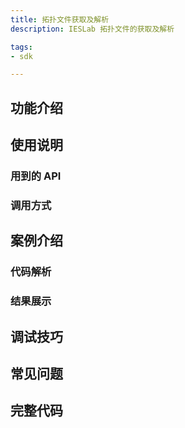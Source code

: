 ```yaml
---
title: 拓扑文件获取及解析
description: IESLab 拓扑文件的获取及解析

tags:
- sdk

---
```


## 功能介绍


## 使用说明

### 用到的 API

### 调用方式

## 案例介绍

### 代码解析

### 结果展示

## 调试技巧

## 常见问题

## 完整代码